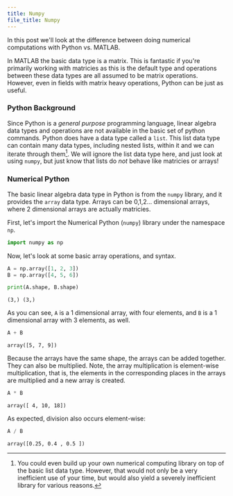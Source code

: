 ```yaml
---
title: Numpy
file_title: Numpy
---
```

In this post we'll look at the difference between doing numerical computations with Python vs. MATLAB.

In MATLAB the basic data type is a matrix. This is fantastic if you're primarily working with matricies as this is the default type and operations between these data types are all assumed to be matrix operations. However, even in fields with matrix heavy operations, Python can be just as useful.

### Python Background
Since Python is a *general purpose* programming language, linear algebra data types and operations are not available in the basic set of python commands. Python does have a data type called a `list`. This list data type can contain many data types, including nested lists, within it and we can iterate through them[^1]. We will ignore the list data type here, and just look at using `numpy`, but just know that lists do *not* behave like matricies or arrays!

### Numerical Python
The basic linear algebra data type in Python is from the `numpy` library, and it provides the `array` data type. Arrays can be 0,1,2... dimensional arrays, where 2 dimensional arrays are actually matricies. 

First, let's import the Numerical Python (`numpy`) library under the namespace `np`.


```python
import numpy as np
```

Now, let's look at some basic array operations, and syntax.


```python
A = np.array([1, 2, 3])
B = np.array([4, 5, 6])
```


```python
print(A.shape, B.shape)
```

    (3,) (3,)


As you can see, `A` is a 1 dimensional array, with four elements, and `B` is a 1 dimensional array with 3 elements, as well.


```python
A + B
```




    array([5, 7, 9])



Because the arrays have the same shape, the arrays can be added together. They can also be multiplied. Note, the array multiplication is element-wise multiplication, that is, the elements in the corresponding places in the arrays are multiplied and a new array is created.


```python
A * B
```




    array([ 4, 10, 18])



As expected, division also occurs element-wise:


```python
A / B
```




    array([0.25, 0.4 , 0.5 ])



[^1]: You could even build up your own numerical computing library on top of the basic list data type. However, that would not only be a very inefficient use of your time, but would also yield a severely inefficient library for various reasons.
